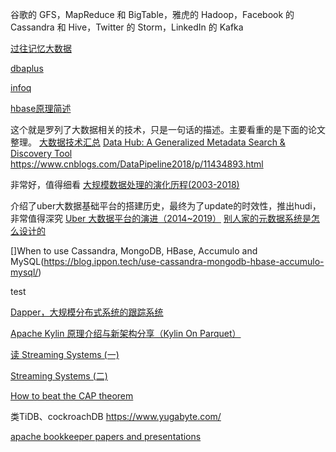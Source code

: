 

谷歌的 GFS，MapReduce 和 BigTable，雅虎的 Hadoop，Facebook 的 Cassandra 和 Hive，Twitter 的 Storm，LinkedIn 的 Kafka

[过往记忆大数据](https://www.iteblog.com/)

[dbaplus](https://dbaplus.cn/)

[infoq](https://www.infoq.cn/)

[hbase原理简述](http://www.nosqlnotes.com/)

这个就是罗列了大数据相关的技术，只是一句话的描述。主要看重的是下面的论文整理。
[大数据技术汇总](https://www.iteblog.com/archives/2607.html#i-23)
[Data Hub: A Generalized Metadata Search & Discovery Tool](https://engineering.linkedin.com/blog/2019/data-hub)
https://www.cnblogs.com/DataPipeline2018/p/11434893.html

非常好，值得细看
[大规模数据处理的演化历程(2003-2018)](https://www.iteblog.com/archives/2430.html)

介绍了uber大数据基础平台的搭建历史，最终为了update的时效性，推出hudi，非常值得深究
[Uber 大数据平台的演进（2014~2019）](https://www.iteblog.com/archives/2557.html)
[别人家的元数据系统是怎么设计的](https://cloud.tencent.com/developer/article/1135920)

[]When to use Cassandra, MongoDB, HBase, Accumulo and MySQL(https://blog.ippon.tech/use-cassandra-mongodb-hbase-accumulo-mysql/)

[](https://www.baeldung.com/jdo)
test

[Dapper，大规模分布式系统的跟踪系统](http://bigbully.github.io/Dapper-translation/)

[Apache Kylin 原理介绍与新架构分享（Kylin On Parquet）](https://www.infoq.cn/article/vOrjsJCgVAVPim5hsj6p)

[读 Streaming Systems (一)](https://zhuanlan.zhihu.com/p/93522239)

[Streaming Systems (二)](https://zhuanlan.zhihu.com/p/96501276)

[How to beat the CAP theorem](http://nathanmarz.com/blog/how-to-beat-the-cap-theorem.html)

类TiDB、cockroachDB
https://www.yugabyte.com/

[apache bookkeeper papers and presentations](https://bookkeeper.apache.org/community/presentations/)
